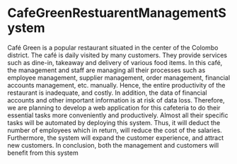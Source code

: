 # CafeGreenRestuarentManagementSystem

Café Green is a popular restaurant situated in the center of the Colombo district. The café is daily 
visited by many customers. They provide services such as dine-in, takeaway and delivery of 
various food items.
In this café, the management and staff are managing all their processes such as employee
management, supplier management, order management, financial accounts management, etc.
manually. Hence, the entire productivity of the restaurant is inadequate, and costly. In addition, 
the data of financial accounts and other important information is at risk of data loss.
Therefore, we are planning to develop a web application for this cafeteria to do their essential
tasks more conveniently and productively. Almost all their specific tasks will be automated by 
deploying this system. Thus, it will deduct the number of employees which in return, will reduce 
the cost of the salaries. Furthermore, the system will expand the customer experience, and attract 
new customers. In conclusion, both the management and customers will benefit from this system
